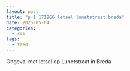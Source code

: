 ```yaml
---
layout: post
title: "p 1 171966 letsel lunetstraat breda"
date: 2025-05-04
categories: 
  - rss
tags: 
  - feed
---
```


Ongeval met letsel op Lunetstraat in Breda
